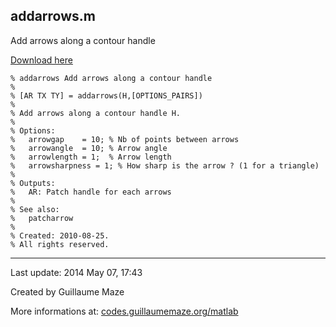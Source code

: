 ## addarrows.m ##
Add arrows along a contour handle

[Download here](http://guillaumemaze.googlecode.com/svn/trunk/matlab/codes/graphicxPlots/addarrows.m)

```
% addarrows Add arrows along a contour handle
%
% [AR TX TY] = addarrows(H,[OPTIONS_PAIRS])
% 
% Add arrows along a contour handle H.
%
% Options:
%	arrowgap    = 10; % Nb of points between arrows
%	arrowangle  = 10; % Arrow angle
%	arrowlength = 1;  % Arrow length
%	arrowsharpness = 1; % How sharp is the arrow ? (1 for a triangle)
%
% Outputs:
%	AR: Patch handle for each arrows
%
% See also:
%	patcharrow
%
% Created: 2010-08-25.
% All rights reserved.
```

---

Last update: 2014 May 07, 17:43

Created by Guillaume Maze

More informations at: [codes.guillaumemaze.org/matlab](http://codes.guillaumemaze.org/matlab)